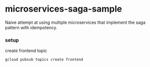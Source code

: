 # microservices-saga-sample
Naive attempt at using multiple microservices that implement the saga pattern with idempotency.

### setup

create frontend topic

```
gcloud pubsub topics create frontend
```